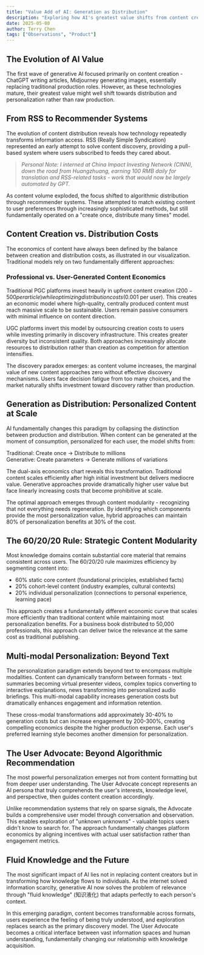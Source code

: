 ```yaml
---
title: "Value Add of AI: Generation as Distribution"
description: "Exploring how AI's greatest value shifts from content creation to personalized distribution and synthesis. From RSS feeds to knowledge liquefaction and the future of adaptive content experiences."
date: 2025-05-08
author: Terry Chen
tags: ["Observations", "Product"]
---
```


## The Evolution of AI Value

The first wave of generative AI focused primarily on content creation - ChatGPT writing articles, Midjourney generating images, essentially replacing traditional production roles. However, as these technologies mature, their greatest value might well shift towards distribution and personalization rather than raw production.

## From RSS to Recommender Systems

The evolution of content distribution reveals how technology repeatedly transforms information access. RSS (Really Simple Syndication) represented an early attempt to solve content discovery, providing a pull-based system where users subscribed to feeds they cared about.

> *Personal Note: I interned at China Impact Investing Network (CINN), down the road from Huangzhuang, earning 100 RMB daily for translation and RSS-related tasks - work that would now be largely automated by GPT.*

As content volume exploded, the focus shifted to algorithmic distribution through recommender systems. These attempted to match existing content to user preferences through increasingly sophisticated methods, but still fundamentally operated on a "create once, distribute many times" model.

## Content Creation vs. Distribution Costs

The economics of content have always been defined by the balance between creation and distribution costs, as illustrated in our visualization. Traditional models rely on two fundamentally different approaches:

### Professional vs. User-Generated Content Economics

Traditional PGC platforms invest heavily in upfront content creation ($200-500 per article) while optimizing distribution costs ($0.001 per user). This creates an economic model where high-quality, centrally produced content must reach massive scale to be sustainable. Users remain passive consumers with minimal influence on content direction.

UGC platforms invert this model by outsourcing creation costs to users while investing primarily in discovery infrastructure. This creates greater diversity but inconsistent quality. Both approaches increasingly allocate resources to distribution rather than creation as competition for attention intensifies.

The discovery paradox emerges: as content volume increases, the marginal value of new content approaches zero without effective discovery mechanisms. Users face decision fatigue from too many choices, and the market naturally shifts investment toward discovery rather than production.

## Generation as Distribution: Personalized Content at Scale

AI fundamentally changes this paradigm by collapsing the distinction between production and distribution. When content can be generated at the moment of consumption, personalized for each user, the model shifts from:

Traditional: Create once → Distribute to millions  
Generative: Create parameters → Generate millions of variations

The dual-axis economics chart reveals this transformation. Traditional content scales efficiently after high initial investment but delivers mediocre value. Generative approaches provide dramatically higher user value but face linearly increasing costs that become prohibitive at scale.

The optimal approach emerges through content modularity - recognizing that not everything needs regeneration. By identifying which components provide the most personalization value, hybrid approaches can maintain 80% of personalization benefits at 30% of the cost.

## The 60/20/20 Rule: Strategic Content Modularity

Most knowledge domains contain substantial core material that remains consistent across users. The 60/20/20 rule maximizes efficiency by segmenting content into:

- 60% static core content (foundational principles, established facts)
- 20% cohort-level content (industry examples, cultural contexts)
- 20% individual personalization (connections to personal experience, learning pace)

This approach creates a fundamentally different economic curve that scales more efficiently than traditional content while maintaining most personalization benefits. For a business book distributed to 50,000 professionals, this approach can deliver twice the relevance at the same cost as traditional publishing.

## Multi-modal Personalization: Beyond Text

The personalization paradigm extends beyond text to encompass multiple modalities. Content can dynamically transform between formats - text summaries becoming virtual presenter videos, complex topics converting to interactive explanations, news transforming into personalized audio briefings. This multi-modal capability increases generation costs but dramatically enhances engagement and information retention.

These cross-modal transformations add approximately 30-40% to generation costs but can increase engagement by 200-300%, creating compelling economics despite the higher production expense. Each user's preferred learning style becomes another dimension for personalization.

## The User Advocate: Beyond Algorithmic Recommendation

The most powerful personalization emerges not from content formatting but from deeper user understanding. The User Advocate concept represents an AI persona that truly comprehends the user's interests, knowledge level, and perspective, then guides content creation accordingly.

Unlike recommendation systems that rely on sparse signals, the Advocate builds a comprehensive user model through conversation and observation. This enables exploration of "unknown unknowns" - valuable topics users didn't know to search for. The approach fundamentally changes platform economics by aligning incentives with actual user satisfaction rather than engagement metrics.

## Fluid Knowledge and the Future

The most significant impact of AI lies not in replacing content creators but in transforming how knowledge flows to individuals. As the internet solved information scarcity, generative AI now solves the problem of relevance through "fluid knowledge" (知识液化) that adapts perfectly to each person's context.

In this emerging paradigm, content becomes transformable across formats, users experience the feeling of being truly understood, and exploration replaces search as the primary discovery model. The User Advocate becomes a critical interface between vast information spaces and human understanding, fundamentally changing our relationship with knowledge acquisition.